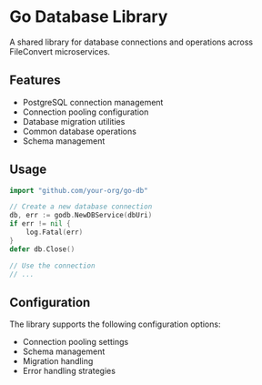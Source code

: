 # Go Database Library

A shared library for database connections and operations across FileConvert microservices.

## Features

- PostgreSQL connection management
- Connection pooling configuration
- Database migration utilities
- Common database operations
- Schema management

## Usage

```go
import "github.com/your-org/go-db"

// Create a new database connection
db, err := godb.NewDBService(dbUri)
if err != nil {
    log.Fatal(err)
}
defer db.Close()

// Use the connection
// ...
```

## Configuration

The library supports the following configuration options:

- Connection pooling settings
- Schema management
- Migration handling
- Error handling strategies 